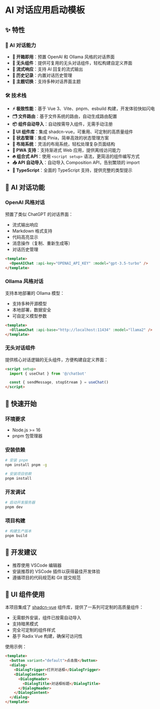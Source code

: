 # AI 对话应用启动模板

## ✨ 特性

### 🤖 AI 对话能力

- **🎯 开箱即用**：预置 OpenAI 和 Ollama 风格的对话界面
- **🧩 无头组件**：提供可复用的无头对话组件，轻松构建自定义界面
- **🔄 流式响应**：支持 AI 回复的流式输出
- **💾 历史记录**：内置对话历史管理
- **🎨 主题切换**：支持多种对话界面主题

### 🛠️ 技术栈

- **⚡️ 极致性能**：基于 Vue 3、Vite、pnpm、esbuild 构建，开发体验快如闪电
- **🗂 文件路由**：基于文件系统的路由，自动生成路由配置
- **📦 组件自动导入**：自动按需导入组件，无需手动注册
- **🎨 UI 组件库**：集成 shadcn-vue，可重用、可定制的高质量组件
- **🍍 状态管理**：集成 Pinia，简单高效的状态管理方案
- **📑 布局系统**：灵活的布局系统，轻松处理复杂页面结构
- **📲 PWA 支持**：支持渐进式 Web 应用，提供离线访问能力
- **🔥 组合式 API**：使用 `<script setup>` 语法，更简洁的组件编写方式
- **📥 API 自动导入**：自动导入 Composition API，告别繁琐的 import
- **🦾 TypeScript**：全面的 TypeScript 支持，提供完整的类型提示

## 🤖 AI 对话功能

### OpenAI 风格对话

预置了类似 ChatGPT 的对话界面：

- 流式输出响应
- Markdown 格式支持
- 代码高亮显示
- 消息操作（复制、重新生成等）
- 对话历史管理

```html
<template>
  <OpenAIChat :api-key="OPENAI_API_KEY" :model="gpt-3.5-turbo" />
</template>
```

### Ollama 风格对话

支持本地部署的 Ollama 模型：

- 支持多种开源模型
- 本地部署，数据安全
- 可自定义模型参数

```html
<template>
  <OllamaChat :api-base="http://localhost:11434" :model="llama2" />
</template>
```

### 无头对话组件

提供核心对话逻辑的无头组件，方便构建自定义界面：

```html
<script setup>
  import { useChat } from '@/chatbot'

  const { sendMessage, stopStream } = useChat()
</script>
```

## 🚀 快速开始

### 环境要求

- Node.js >= 16
- pnpm 包管理器

### 安装依赖

```bash
# 安装 pnpm
npm install pnpm -g

# 安装项目依赖
pnpm install
```

### 开发调试

```bash
# 启动开发服务器
pnpm dev
```

### 项目构建

```bash
# 构建生产版本
pnpm build
```

## 📝 开发建议

- 推荐使用 VSCode 编辑器
- 安装推荐的 VSCode 插件以获得最佳开发体验
- 遵循项目的代码规范和 Git 提交规范

## 💅 UI 组件使用

本项目集成了 [shadcn-vue](https://www.shadcn-vue.com/docs/installation.html) 组件库，提供了一系列可定制的高质量组件：

- 无需额外安装，组件已按需自动导入
- 支持暗黑模式
- 完全可定制的组件样式
- 基于 Radix Vue 构建，确保可访问性

使用示例：

```html
<template>
  <button variant="default">点击我</button>
  <dialog>
    <DialogTrigger>打开对话框</DialogTrigger>
    <DialogContent>
      <DialogHeader>
        <DialogTitle>对话框标题</DialogTitle>
      </DialogHeader>
    </DialogContent>
  </dialog>
</template>
```
